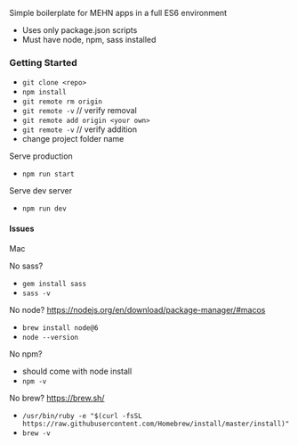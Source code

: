 Simple boilerplate for MEHN apps in a full ES6 environment
- Uses only package.json scripts
- Must have node, npm, sass installed

### Getting Started

- `git clone <repo>`
- `npm install`
- `git remote rm origin`
- `git remote -v` // verify removal
- `git remote add origin <your own>`
- `git remote -v` // verify addition
- change project folder name

Serve production
- `npm run start`

Serve dev server
- `npm run dev`

#### Issues

Mac

No sass?
- `gem install sass`
- `sass -v`

No node? https://nodejs.org/en/download/package-manager/#macos
- `brew install node@6`
- `node --version`

No npm?
- should come with node install
- `npm -v`

No brew? https://brew.sh/
- `/usr/bin/ruby -e "$(curl -fsSL https://raw.githubusercontent.com/Homebrew/install/master/install)"`
- `brew -v`
